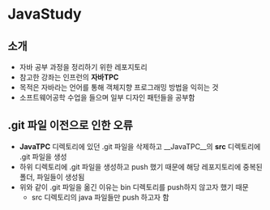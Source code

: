 # JavaStudy

## 소개
- 자바 공부 과정을 정리하기 위한 레포지토리
- 참고한 강좌는 인프런의 __자바TPC__
- 목적은 자바라는 언어를 통해 객체지향 프로그래밍 방법을 익히는 것
- 소프트웨어공학 수업을 들으며 일부 디자인 패턴들을 공부함

## .git 파일 이전으로 인한 오류
- __JavaTPC__ 디렉토리에 있던 .git 파일을 삭제하고 __JavaTPC__의 __src__ 디렉토리에 .git 파일을 생성
- 하위 디렉토리에 .git 파일을 생성하고 push 했기 때문에 해당 레포지토리에 중복된 폴더, 파일들이 생성됨
- 위와 같이 .git 파일을 옮긴 이유는 bin 디렉토리를 push하지 않고자 했기 때문
  - src 디렉토리의 java 파일들만 push 하고자 함
